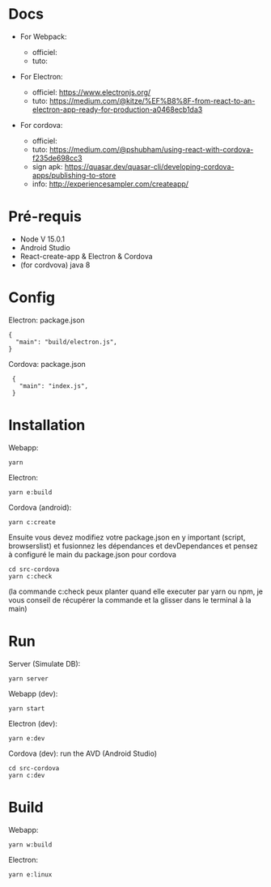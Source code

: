 # Docs

- For Webpack:

  - officiel:
  - tuto:

- For Electron:

  - officiel: https://www.electronjs.org/
  - tuto: https://medium.com/@kitze/%EF%B8%8F-from-react-to-an-electron-app-ready-for-production-a0468ecb1da3

- For cordova:
  - officiel:
  - tuto: https://medium.com/@pshubham/using-react-with-cordova-f235de698cc3
  - sign apk: https://quasar.dev/quasar-cli/developing-cordova-apps/publishing-to-store
  - info: http://experiencesampler.com/createapp/

# Pré-requis

- Node V 15.0.1
- Android Studio
- React-create-app & Electron & Cordova
- (for cordvova) java 8

# Config

Electron:
package.json
```
{
  "main": "build/electron.js",
}
```

Cordova:
package.json
```
 {
   "main": "index.js",
 }
```

# Installation

Webapp:
```
yarn
```

Electron:
```
yarn e:build
```

Cordova (android):
```
yarn c:create
```
Ensuite vous devez modifiez votre package.json en y important (script, browserslist) et fusionnez les dépendances et devDependances
et pensez à configuré le main du package.json pour cordova
```
cd src-cordova
yarn c:check
```
(la commande c:check peux planter quand elle executer par yarn ou npm, je vous conseil de récupérer la commande et la glisser dans le terminal à la main)

# Run

Server (Simulate DB):
```
yarn server
```

Webapp (dev):
```
yarn start
```

Electron (dev):
```
yarn e:dev
```

Cordova (dev):
run the AVD (Android Studio)
```
cd src-cordova
yarn c:dev
```
# Build
Webapp:
```
yarn w:build
```

Electron:
```
yarn e:linux
```